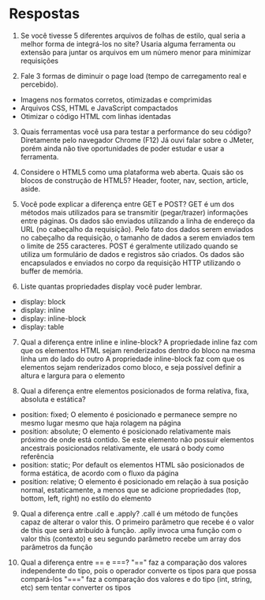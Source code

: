 # Respostas

1) Se você tivesse 5 diferentes arquivos de folhas de estilo, qual seria a melhor forma de integrá-los no site?
	Usaria alguma ferramenta ou extensão para juntar os arquivos em um número menor para minimizar requisições

2) Fale 3 formas de diminuir o page load (tempo de carregamento real e percebido).
 - Imagens nos formatos corretos, otimizadas e comprimidas
 - Arquivos CSS, HTML e JavaScript compactados
 - Otimizar o código HTML com linhas identadas

3) Quais ferramentas você usa para testar a performance do seu código?
	Diretamente pelo navegador Chrome (F12)
	Já ouvi falar sobre o JMeter, porém ainda não tive oportunidades de poder estudar e usar a ferramenta.

4) Considere o HTML5 como uma plataforma web aberta. Quais são os blocos de construção de HTML5?
	Header, footer, nav, section, article, aside.

5) Você pode explicar a diferença entre GET e POST?
	GET é um dos métodos mais utilizados para se transmitir (pegar/trazer) informações entre páginas. Os dados são enviados utilizando a linha de endereço da URL (no cabeçalho da requisição). Pelo fato dos dados serem enviados no cabeçalho da requisição, o tamanho de dados a serem enviados tem o limite de 255 caracteres.
	POST é geralmente utilizado quando se utiliza um formulário de dados e registros são criados. Os dados são encapsulados e enviados no corpo da requisição HTTP utilizando o buffer de memória.

6) Liste quantas propriedades display você puder lembrar.
 - display: block
 - display: inline
 - display: inline-block
 - display: table

7) Qual a diferença entre inline e inline-block?
	A propriedade inline faz com que os elementos HTML sejam renderizados dentro do bloco na mesma linha um do lado do outro
 	A propriedade inline-block faz com que os elementos sejam renderizados como bloco, e seja possível definir a altura e largura para o elemento

8) Qual a diferença entre elementos posicionados de forma relativa, fixa,
absoluta e estática?
 - position: fixed;
 	O elemento é posicionado e permanece sempre no mesmo lugar mesmo que haja rolagem na página
 - position: absolute;
 	O elemento é posicionado relativamente mais próximo de onde está contido. Se este elemento não possuir elementos ancestrais posicionados relativamente, ele usará o body como referência
 - position: static;
 	Por default os elementos HTML são posicionados de forma estática, de acordo com o fluxo da página
 - position: relative;
 	O elemento é posicionado em relação à sua posição normal, estaticamente, a menos que se adicione propriedades (top, bottom, left, right) no estilo do elemento

9) Qual a diferença entre .call e .apply?
	.call é um método de funções capaz de alterar o valor this. O primeiro parâmetro que recebe é o valor de this que será atribuído à função.
	.aplly invoca uma função com o valor this (contexto) e seu segundo parâmetro recebe um array dos parâmetros da função

10) Qual a diferença entre == e ===?
	"==" faz a comparação dos valores independente do tipo, pois o operador converte os tipos para que possa compará-los
	"===" faz a comparação dos valores e do tipo (int, string, etc) sem tentar converter os tipos